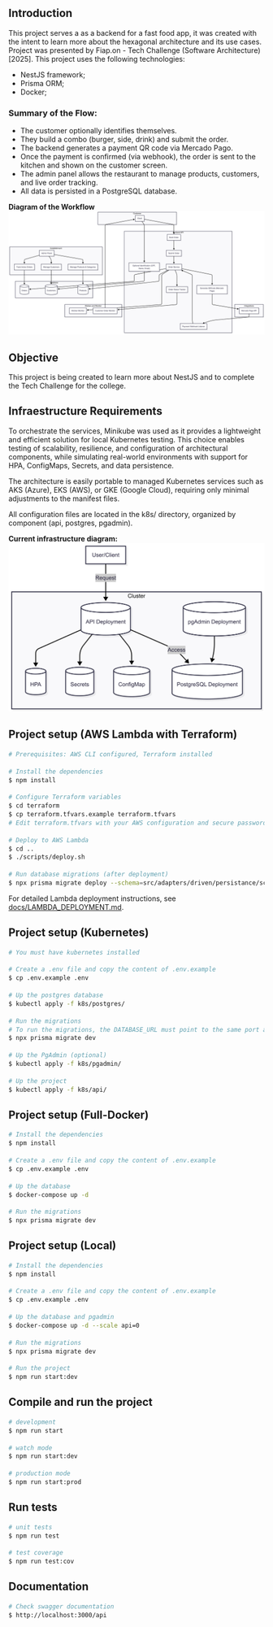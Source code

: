 ## Introduction
This project serves a as a backend for a fast food app, it was created with the intent to learn more about the hexagonal architecture and its use cases.
Project was presented by Fiap.on - Tech Challenge (Software Architecture) [2025].
This project uses the following technologies: 
* NestJS framework;
* Prisma ORM;
* Docker;

### Summary of the Flow:
* The customer optionally identifies themselves.
* They build a combo (burger, side, drink) and submit the order.
* The backend generates a payment QR code via Mercado Pago.
* Once the payment is confirmed (via webhook), the order is sent to the kitchen and shown on the customer screen.
* The admin panel allows the restaurant to manage products, customers, and live order tracking.
* All data is persisted in a PostgreSQL database.

**Diagram of the Workflow**
![Business Diagram](./assets/diagram-business.png)

## Objective
This project is being created to learn more about NestJS and to complete the Tech Challenge for the college.

## Infraestructure Requirements
To orchestrate the services, Minikube was used as it provides a lightweight and efficient solution for local Kubernetes testing. This choice enables testing of scalability, resilience, and configuration of architectural components, while simulating real-world environments with support for HPA, ConfigMaps, Secrets, and data persistence.

The architecture is easily portable to managed Kubernetes services such as AKS (Azure), EKS (AWS), or GKE (Google Cloud), requiring only minimal adjustments to the manifest files.

All configuration files are located in the k8s/ directory, organized by component (api, postgres, pgadmin).

**Current infrastructure diagram:**
![Infraestructure Diagram](./assets/diagram-infra.png)

## Project setup (AWS Lambda with Terraform)

```bash
# Prerequisites: AWS CLI configured, Terraform installed

# Install the dependencies
$ npm install

# Configure Terraform variables
$ cd terraform
$ cp terraform.tfvars.example terraform.tfvars
# Edit terraform.tfvars with your AWS configuration and secure passwords

# Deploy to AWS Lambda
$ cd ..
$ ./scripts/deploy.sh

# Run database migrations (after deployment)
$ npx prisma migrate deploy --schema=src/adapters/driven/persistance/schema.prisma
```

For detailed Lambda deployment instructions, see [docs/LAMBDA_DEPLOYMENT.md](docs/LAMBDA_DEPLOYMENT.md).

## Project setup (Kubernetes)
```bash
# You must have kubernetes installed

# Create a .env file and copy the content of .env.example
$ cp .env.example .env

# Up the postgres database
$ kubectl apply -f k8s/postgres/

# Run the migrations
# To run the migrations, the DATABASE_URL must point to the same port as defined in postgres service (30052)
$ npx prisma migrate dev

# Up the PgAdmin (optional)
$ kubectl apply -f k8s/pgadmin/

# Up the project
$ kubectl apply -f k8s/api/
```

## Project setup (Full-Docker)
```bash
# Install the dependencies
$ npm install

# Create a .env file and copy the content of .env.example
$ cp .env.example .env

# Up the database
$ docker-compose up -d

# Run the migrations
$ npx prisma migrate dev
```

## Project setup (Local)
```bash
# Install the dependencies
$ npm install

# Create a .env file and copy the content of .env.example
$ cp .env.example .env

# Up the database and pgadmin
$ docker-compose up -d --scale api=0

# Run the migrations
$ npx prisma migrate dev

# Run the project
$ npm run start:dev
```

## Compile and run the project
```bash
# development
$ npm run start

# watch mode
$ npm run start:dev

# production mode
$ npm run start:prod
```

## Run tests

```bash
# unit tests
$ npm run test

# test coverage
$ npm run test:cov
```

## Documentation

```bash
# Check swagger documentation
$ http://localhost:3000/api
```